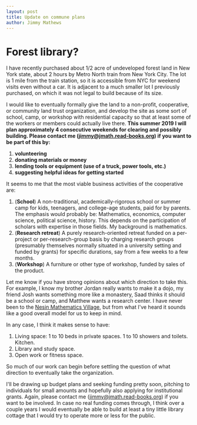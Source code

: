 ```yaml
---
layout: post
title: Update on commune plans
author: Jimmy Mathews
---
```


Forest library?
===============

I have recently purchased about 1/2 acre of undeveloped forest land in New York state, about 2 hours by Metro North train from New York City. The lot is 1 mile from the train station, so it is accessible from NYC for weekend visits even without a car. It is adjacent to a much smaller lot I previously purchased, on which it was not legal to build because of its size.

I would like to eventually formally give the land to a non-profit, cooperative, or community land trust organization, and develop the site as some sort of school, camp, or workshop with residential capacity so that at least some of the workers or members could actually live there. **This summer 2019 I will plan approximately 4 consecutive weekends for clearing and possibly building. Please contact me ([jimmy@jmath.read-books.org](jimmy@jmath.read-books.org)) if you want to be part of this by:**

  1. **volunteering**
  2. **donating materials or money**
  3. **lending tools or equipment (use of a truck, power tools, etc.)**
  4. **suggesting helpful ideas for getting started**

It seems to me that the most viable business activities of the cooperative are:

  1. (**School**) A non-traditional, academically-rigorous school or summer camp for kids, teenagers, and college-age students, paid for by parents. The emphasis would probably be: Mathematics, economics, computer science, political science, history. This depends on the participation of scholars with expertise in those fields. My background is mathematics.
  2. (**Research retreat**) A purely research-oriented retreat funded on a per-project or per-research-group basis by charging research groups (presumably themselves normally situated in a university setting and funded by grants) for specific durations, say from a few weeks to a few months.
  3. (**Workshop**) A furniture or other type of workshop, funded by sales of the product.

Let me know if you have strong opinions about which direction to take this. For example, I know my brother Jordan really wants to make it a dojo, my friend Josh wants something more like a monastery, Saad thinks it should be a school or camp, and Matthew wants a research center. I have never been to the [Nesin Mathematics Village](http://nesinkoyleri.org/eng/), but from what I've heard it sounds like a good overall model for us to keep in mind.

In any case, I think it makes sense to have:

  1. Living space: 1 to 10 beds in private spaces. 1 to 10 showers and toilets. Kitchen.
  2. Library and study space.
  3. Open work or fitness space.

So much of our work can begin before settling the question of what direction to eventually take the organization.

I'll be drawing up budget plans and seeking funding pretty soon, pitching to individuals for small amounts and hopefully also applying for institutional grants. Again, please contact me ([jimmy@jmath.read-books.org](jimmy@jmath.read-books.org)) if you want to be involved. In case no real funding comes through, I think over a couple years I would eventually be able to build at least a tiny little library cottage that I would try to operate more or less for the public.




